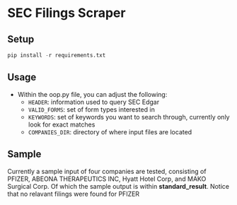 # SEC Filings Scraper


## Setup
```python
pip install -r requirements.txt
```
  
## Usage
- Within the oop.py file, you can adjust the following:
    - `HEADER`: information used to query SEC Edgar
    - `VALID_FORMS`: set of form types interested in  
    - `KEYWORDS`: set of keywords you want to search through, currently only look for exact matches
    - `COMPANIES_DIR`: directory of where input files are located

## Sample
Currently a sample input of four companies are tested, consisting of PFIZER, ABEONA THERAPEUTICS INC, Hyatt Hotel Corp, and MAKO Surgical Corp. Of which the sample output is within **standard_result**. Notice that no relavant filings were found for PFIZER
